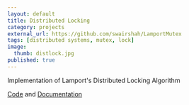 ```yaml
---
layout: default
title: Distributed Locking
category: projects
external_url: https://github.com/swairshah/LamportMutex
tags: [distributed systems, mutex, lock]
image:
  thumb: distlock.jpg
published: true
---
```


Implementation of Lamport's Distributed Locking Algorithm

[Code][github] and [Documentation][readme]


[github]: https://github.com/swairshah/LamportMutex
[readme]: https://github.com/swairshah/LamportMutex/blob/master/Readme.markdown
